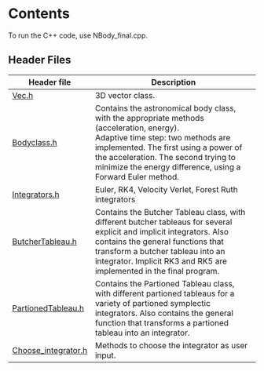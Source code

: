 # Contents


To run the C++ code, use NBody_final.cpp. 

## Header Files

Header file |Description 
---|---
[Vec.h](Vec.h) | 3D vector class.
[Bodyclass.h](Bodyclass.h) | Contains the astronomical body class, with the appropriate methods (acceleration, energy). <br> Adaptive time step: two methods are implemented. The first using a power of the acceleration. The second trying to minimize the energy difference, using a Forward Euler method.
[Integrators.h](Integrators.h) | Euler, RK4, Velocity Verlet, Forest Ruth integrators
[ButcherTableau.h](ButcherTableau.h) | Contains the Butcher Tableau class, with different butcher tableaus for several explicit and implicit integrators. Also contains the general functions that transform a butcher tableau into an integrator. Implicit RK3 and RK5 are implemented in the final program.
[PartionedTableau.h](PartionedTableau.h) | Contains the Partioned Tableau class, with different partioned tableaus for a variety of partioned symplectic integrators. Also contains the general function that transforms a partioned tableau into an integrator.
[Choose_integrator.h](Choose_integrator.h) | Methods to choose the integrator as user input.

